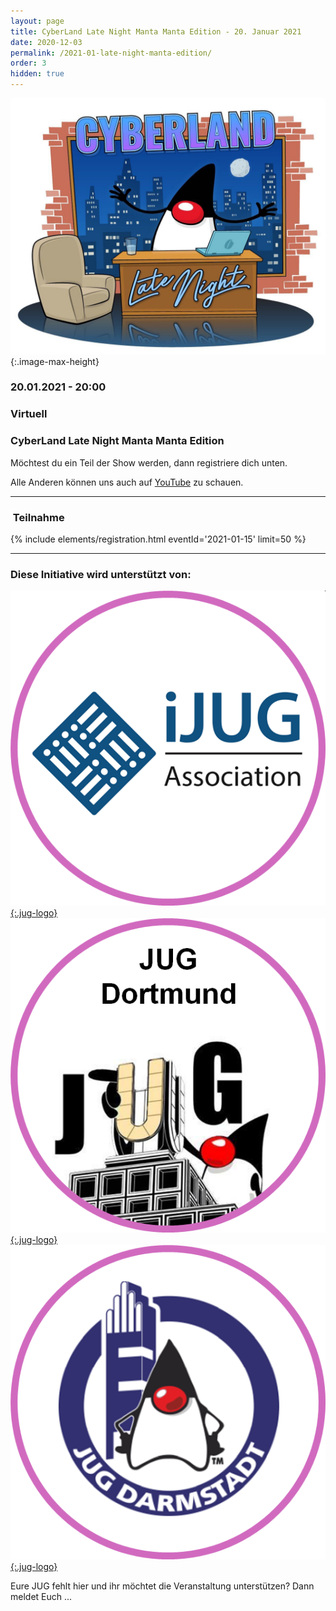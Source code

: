 ```yaml
---
layout: page
title: CyberLand Late Night Manta Manta Edition - 20. Januar 2021
date: 2020-12-03
permalink: /2021-01-late-night-manta-edition/
order: 3
hidden: true
---
```


![Logo](/assets/logo/cyberland-Late-Night.jpg){:.image-max-height}

### <i class="fas fa-lg fa-calendar"></i> 20.01.2021 - 20:00

### <i class="fas fa-lg fa-globe"></i> Virtuell

### <i class="fas fa-lg fa-tv"></i> CyberLand Late Night Manta Manta Edition


Möchtest du ein Teil der Show werden, dann registriere dich unten.

Alle Anderen können uns auch auf [YouTube](https://youtu.be/OhfjZ-FZkiM) zu schauen.


<hr />

### <i class="fas fa-lg fa-door-open"></i>&nbsp;Teilnahme

{% include elements/registration.html eventId='2021-01-15' limit=50 %}

<hr />

### <i class="fas fa-lg fa-heart"></i> Diese Initiative wird unterstützt von:

[![ijug](/assets/logo/ijug.png){:.jug-logo}](https://www.ijug.eu/)
[![jugdo](/assets/logo/jugdo.png){:.jug-logo}](https://www.meetup.com/JUG-Dortmund/)
[![jugda](/assets/logo/jugda.png){:.jug-logo}](https://www.jug-da.de/)

Eure JUG fehlt hier und ihr möchtet die Veranstaltung unterstützen? Dann meldet Euch ...
